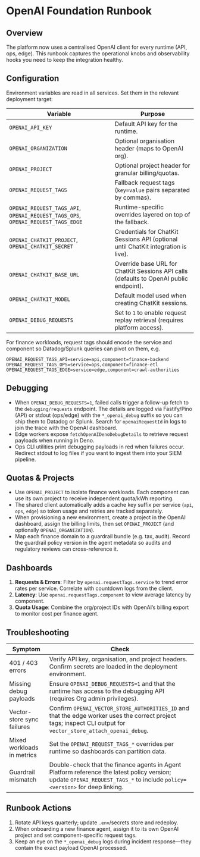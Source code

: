 # OpenAI Foundation Runbook

## Overview

The platform now uses a centralised OpenAI client for every runtime (API, ops, edge). This runbook captures the operational knobs and observability hooks you need to keep the integration healthy.

## Configuration

Environment variables are read in all services. Set them in the relevant deployment target:

| Variable | Purpose |
| --- | --- |
| `OPENAI_API_KEY` | Default API key for the runtime. |
| `OPENAI_ORGANIZATION` | Optional organisation header (maps to OpenAI org). |
| `OPENAI_PROJECT` | Optional project header for granular billing/quotas. |
| `OPENAI_REQUEST_TAGS` | Fallback request tags (`key=value` pairs separated by commas). |
| `OPENAI_REQUEST_TAGS_API`, `OPENAI_REQUEST_TAGS_OPS`, `OPENAI_REQUEST_TAGS_EDGE` | Runtime-specific overrides layered on top of the fallback. |
| `OPENAI_CHATKIT_PROJECT`, `OPENAI_CHATKIT_SECRET` | Credentials for ChatKit Sessions API (optional until ChatKit integration is live). |
| `OPENAI_CHATKIT_BASE_URL` | Override base URL for ChatKit Sessions API calls (defaults to OpenAI public endpoint). |
| `OPENAI_CHATKIT_MODEL` | Default model used when creating ChatKit sessions. |
| `OPENAI_DEBUG_REQUESTS` | Set to `1` to enable request replay retrieval (requires platform access). |

For finance workloads, request tags should encode the service and component so Datadog/Splunk queries can pivot on them, e.g.

```
OPENAI_REQUEST_TAGS_API=service=api,component=finance-backend
OPENAI_REQUEST_TAGS_OPS=service=ops,component=finance-etl
OPENAI_REQUEST_TAGS_EDGE=service=edge,component=crawl-authorities
```

## Debugging

- When `OPENAI_DEBUG_REQUESTS=1`, failed calls trigger a follow-up fetch to the `debugging/requests` endpoint. The details are logged via Fastify/Pino (API) or stdout (ops/edge) with the `*_openai_debug` suffix so you can ship them to Datadog or Splunk. Search for `openaiRequestId` in logs to join the trace with the OpenAI dashboard.
- Edge workers expose `fetchOpenAIDenoDebugDetails` to retrieve request payloads when running in Deno.
- Ops CLI utilities print debugging payloads in red when failures occur. Redirect stdout to log files if you want to ingest them into your SIEM pipeline.

## Quotas & Projects

- Use `OPENAI_PROJECT` to isolate finance workloads. Each component can use its own project to receive independent quota/kWh reporting.
- The shared client automatically adds a cache key suffix per service (`api`, `ops`, `edge`) so token usage and retries are tracked separately.
- When provisioning a new environment, create a project in the OpenAI dashboard, assign the billing limits, then set `OPENAI_PROJECT` (and optionally `OPENAI_ORGANIZATION`).
- Map each finance domain to a guardrail bundle (e.g. tax, audit). Record the guardrail policy version in the agent metadata so audits and regulatory reviews can cross-reference it.

## Dashboards

1. **Requests & Errors**: Filter by `openai.requestTags.service` to trend error rates per service. Correlate with countdown logs from the client.
2. **Latency**: Use `openai.requestTags.component` to view average latency by component.
3. **Quota Usage**: Combine the org/project IDs with OpenAI’s billing export to monitor cost per finance agent.

## Troubleshooting

| Symptom | Check |
| --- | --- |
| 401 / 403 errors | Verify API key, organisation, and project headers. Confirm secrets are loaded in the deployment environment. |
| Missing debug payloads | Ensure `OPENAI_DEBUG_REQUESTS=1` and that the runtime has access to the debugging API (requires Org admin privileges). |
| Vector-store sync failures | Confirm `OPENAI_VECTOR_STORE_AUTHORITIES_ID` and that the edge worker uses the correct project tags; inspect CLI output for `vector_store_attach_openai_debug`. |
| Mixed workloads in metrics | Set the `OPENAI_REQUEST_TAGS_*` overrides per runtime so dashboards can partition data. |
| Guardrail mismatch | Double-check that the finance agents in Agent Platform reference the latest policy version; update `OPENAI_REQUEST_TAGS_*` to include `policy=<version>` for deep linking. |

## Runbook Actions

1. Rotate API keys quarterly; update `.env`/secrets store and redeploy.
2. When onboarding a new finance agent, assign it to its own OpenAI project and set component-specific request tags.
3. Keep an eye on the `*_openai_debug` logs during incident response—they contain the exact payload OpenAI processed.

